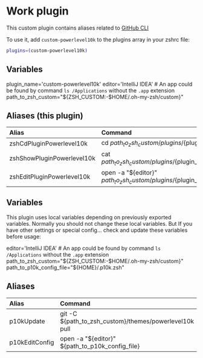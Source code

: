 # Work plugin
This custom plugin contains aliases related to [GitHub CLI](https://cli.github.com/)

To use it, add `custom-powerlevel10k` to the plugins array in your zshrc file:

```zsh
plugins=(custom-powerlevel10k)
```

## Variables
plugin_name='custom-powerlevel10k'
editor='IntelliJ IDEA' # An app could be found by command `ls /Applications` without the `.app` extension
path_to_zsh_custom="${ZSH_CUSTOM:-$HOME/.oh-my-zsh/custom}"

## Aliases (this plugin)

| Alias                      | Command                                                                                      |
|:---------------------------|:---------------------------------------------------------------------------------------------|
| zshCdPluginPowerlevel10k   | cd ${path_to_zsh_custom}/plugins/${plugin_name}                                              |
| zshShowPluginPowerlevel10k | cat ${path_to_zsh_custom}/plugins/${plugin_name}/${plugin_name}.plugin.zsh                   |
| zshEditPluginPowerlevel10k | open -a \"${editor}\" ${path_to_zsh_custom}/plugins/${plugin_name}/${plugin_name}.plugin.zsh |

## Variables
This plugin uses local variables depending on previously exported variables.
Normally you should not change these local variables.
But If you have other settings or special config... check and update these variables before usage:

editor='IntelliJ IDEA' # An app could be found by command `ls /Applications` without the `.app` extension
path_to_zsh_custom="${ZSH_CUSTOM:-$HOME/.oh-my-zsh/custom}"
path_to_p10k_config_file="${HOME}/.p10k.zsh"

## Aliases

| Alias          | Command                                                |
|:---------------|:-------------------------------------------------------|
| p10kUpdate     | git -C ${path_to_zsh_custom}/themes/powerlevel10k pull |
| p10kEditConfig | open -a \"${editor}\" ${path_to_p10k_config_file}      |
